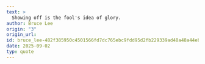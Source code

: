 ```yaml
---
text: >
  Showing off is the fool's idea of glory.
author: Bruce Lee
origin: "3"
origin_url: 
id: bruce_lee-482f385950c4501566fd7dc765ebc9fdd95d2fb229339ad48a48a44eb862d57b
date: 2025-09-02
typ: quote
---
```

